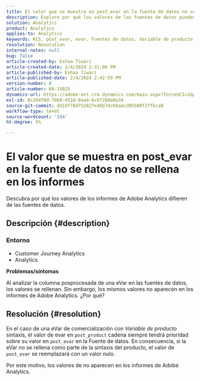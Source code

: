 ```yaml
---
title: El valor que se muestra en post_evar en la fuente de datos no se rellena en los informes
description: Explore por qué los valores de las fuentes de datos pueden no aparecer en los informes de Adobe Analytics.
solution: Analytics
product: Analytics
applies-to: Analytics
keywords: KCS, post_evar, evar, Fuentes de datos, Variable de producto, post_product, Valores
resolution: Resolution
internal-notes: null
bug: false
article-created-by: Eshaa Tiwari
article-created-date: 2/4/2024 2:31:06 PM
article-published-by: Eshaa Tiwari
article-published-date: 2/4/2024 2:42:59 PM
version-number: 8
article-number: KA-15025
dynamics-url: https://adobe-ent.crm.dynamics.com/main.aspx?forceUCI=1&pagetype=entityrecord&etn=knowledgearticle&id=e1d92807-6ac3-ee11-9079-6045bd006295
exl-id: 8c294f0d-70b9-4518-8aa4-6c87268e0a34
source-git-commit: dd19f78d752827e48b7dc68adcd95500f2ffbca0
workflow-type: tm+mt
source-wordcount: '154'
ht-degree: 5%

---
```


# El valor que se muestra en post_evar en la fuente de datos no se rellena en los informes


Descubra por qué los valores de los informes de Adobe Analytics difieren de las fuentes de datos.

## Descripción {#description}


### <b>Entorno</b>

- Customer Journey Analytics
- Analytics


<b>Problemas/síntomas</b>

Al analizar la columna posprocesada de una eVar en las fuentes de datos, los valores se rellenan. Sin embargo, los mismos valores no aparecen en los informes de Adobe Analytics. ¿Por qué?






## Resolución {#resolution}


En el caso de una eVar de comercialización con *Variable de producto* sintaxis, el valor de evar en `post_product` cadena siempre tendrá prioridad sobre su valor en `post_evar` en la Fuente de datos. En consecuencia, si la eVar no se rellena como parte de la sintaxis del producto, el valor de `post_evar` se reemplazará con un valor nulo.

Por este motivo, los valores de no aparecen en los informes de Adobe Analytics.
